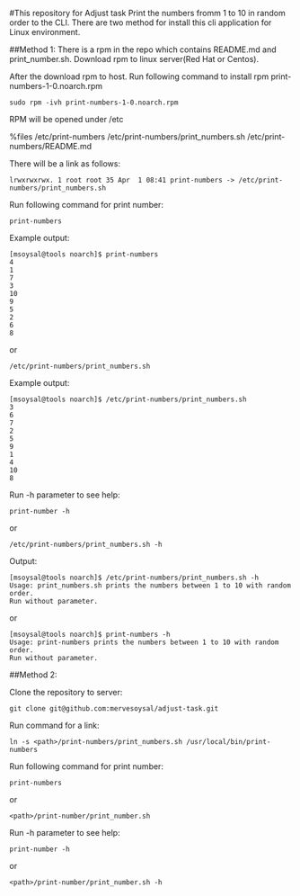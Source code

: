 #This repository for Adjust task
Print the numbers fromm 1 to 10 in random order to the CLI.
There are two method for install this cli application for Linux environment.


##Method 1:
There is a rpm in the repo which contains README.md and print_number.sh.
Download rpm to linux server(Red Hat or Centos).

After the download rpm to host. Run following command to install rpm print-numbers-1-0.noarch.rpm 

```
sudo rpm -ivh print-numbers-1-0.noarch.rpm
```

RPM will be opened under /etc 

 %files
/etc/print-numbers
/etc/print-numbers/print_numbers.sh
/etc/print-numbers/README.md

There will be a link as follows:
 
```
lrwxrwxrwx. 1 root root 35 Apr  1 08:41 print-numbers -> /etc/print-numbers/print_numbers.sh
```

Run following command for print number:

```
print-numbers
```

Example output:

```
[msoysal@tools noarch]$ print-numbers
4
1
7
3
10
9
5
2
6
8
```

or

```
/etc/print-numbers/print_numbers.sh
```

Example output:

```
[msoysal@tools noarch]$ /etc/print-numbers/print_numbers.sh
3
6
7
2
5
9
1
4
10
8
```

Run -h parameter to see help:

```
print-number -h
```

or

```
/etc/print-numbers/print_numbers.sh -h 
```

Output:

```
[msoysal@tools noarch]$ /etc/print-numbers/print_numbers.sh -h
Usage: print_numbers.sh prints the numbers between 1 to 10 with random order.
Run without parameter.
```

or

```
[msoysal@tools noarch]$ print-numbers -h
Usage: print-numbers prints the numbers between 1 to 10 with random order.
Run without parameter.
```

##Method 2:

Clone the repository to server:

```
git clone git@github.com:mervesoysal/adjust-task.git
```

Run command for a link:

```
ln -s <path>/print-numbers/print_numbers.sh /usr/local/bin/print-numbers
```

Run following command for print number:

```
print-numbers
```

or

```
<path>/print-number/print_number.sh
```

Run -h parameter to see help:

```
print-number -h
```

or

```
<path>/print-number/print_number.sh -h 
```